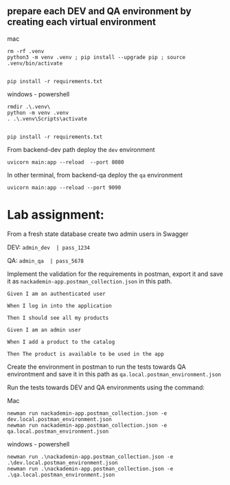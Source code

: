 
## prepare each DEV and QA environment by creating each virtual environment 

mac
```shell
rm -rf .venv
python3 -m venv .venv ; pip install --upgrade pip ; source .venv/bin/activate


pip install -r requirements.txt

```

windows - powershell
```shell
rmdir .\.venv\
python -m venv .venv
. .\.venv\Scripts\activate


pip install -r requirements.txt

```




From backend-dev path deploy the `dev` environment
```shell
uvicorn main:app --reload  --port 8080 
```

In other terminal, from backend-qa deploy the `qa` environment
```shell
uvicorn main:app --reload --port 9090
```



# Lab assignment:

From a fresh state database create two admin users in Swagger

DEV:
`admin_dev  | pass_1234`

QA:
`admin_qa  | pass_5678`


Implement the validation for the requirements in postman, export it and save it as `nackademin-app.postman_collection.json` in this path.

```
Given I am an authenticated user​

When I log in into the application​

Then I should see all my products
```

```
Given I am an admin user​

When I add a product to the catalog​

Then The product is available to be used in the app
```

Create the environment in postman to run the tests towards QA environtment and save it in this path as `qa.local.postman_environment.json`

Run the tests towards DEV and QA environments using the command:

Mac
```
newman run nackademin-app.postman_collection.json -e dev.local.postman_environment.json
newman run nackademin-app.postman_collection.json -e qa.local.postman_environment.json
```

windows - powershell
```
newman run .\nackademin-app.postman_collection.json -e .\dev.local.postman_environment.json
newman run .\nackademin-app.postman_collection.json -e .\qa.local.postman_environment.json
```